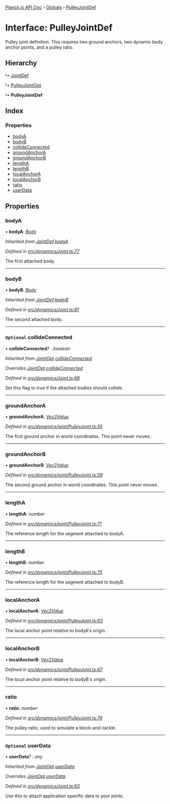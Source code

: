 [Planck.js API Doc](../README.md) › [Globals](../globals.md) › [PulleyJointDef](pulleyjointdef.md)

# Interface: PulleyJointDef

Pulley joint definition. This requires two ground anchors, two dynamic body
anchor points, and a pulley ratio.

## Hierarchy

  ↳ [JointDef](jointdef.md)

  ↳ [PulleyJointOpt](pulleyjointopt.md)

  ↳ **PulleyJointDef**

## Index

### Properties

* [bodyA](pulleyjointdef.md#bodya)
* [bodyB](pulleyjointdef.md#bodyb)
* [collideConnected](pulleyjointdef.md#optional-collideconnected)
* [groundAnchorA](pulleyjointdef.md#groundanchora)
* [groundAnchorB](pulleyjointdef.md#groundanchorb)
* [lengthA](pulleyjointdef.md#lengtha)
* [lengthB](pulleyjointdef.md#lengthb)
* [localAnchorA](pulleyjointdef.md#localanchora)
* [localAnchorB](pulleyjointdef.md#localanchorb)
* [ratio](pulleyjointdef.md#ratio)
* [userData](pulleyjointdef.md#optional-userdata)

## Properties

###  bodyA

• **bodyA**: *[Body](../classes/body.md)*

*Inherited from [JointDef](jointdef.md).[bodyA](jointdef.md#bodya)*

*Defined in [src/dynamics/Joint.ts:77](https://github.com/shakiba/planck.js/blob/6ab76c7/src/dynamics/Joint.ts#L77)*

The first attached body.

___

###  bodyB

• **bodyB**: *[Body](../classes/body.md)*

*Inherited from [JointDef](jointdef.md).[bodyB](jointdef.md#bodyb)*

*Defined in [src/dynamics/Joint.ts:81](https://github.com/shakiba/planck.js/blob/6ab76c7/src/dynamics/Joint.ts#L81)*

The second attached body.

___

### `Optional` collideConnected

• **collideConnected**? : *boolean*

*Inherited from [JointOpt](jointopt.md).[collideConnected](jointopt.md#optional-collideconnected)*

*Overrides [JointOpt](jointopt.md).[collideConnected](jointopt.md#optional-collideconnected)*

*Defined in [src/dynamics/Joint.ts:68](https://github.com/shakiba/planck.js/blob/6ab76c7/src/dynamics/Joint.ts#L68)*

Set this flag to true if the attached bodies
should collide.

___

###  groundAnchorA

• **groundAnchorA**: *[Vec2Value](vec2value.md)*

*Defined in [src/dynamics/joint/PulleyJoint.ts:55](https://github.com/shakiba/planck.js/blob/6ab76c7/src/dynamics/joint/PulleyJoint.ts#L55)*

The first ground anchor in world coordinates. This point never moves.

___

###  groundAnchorB

• **groundAnchorB**: *[Vec2Value](vec2value.md)*

*Defined in [src/dynamics/joint/PulleyJoint.ts:59](https://github.com/shakiba/planck.js/blob/6ab76c7/src/dynamics/joint/PulleyJoint.ts#L59)*

The second ground anchor in world coordinates. This point never moves.

___

###  lengthA

• **lengthA**: *number*

*Defined in [src/dynamics/joint/PulleyJoint.ts:71](https://github.com/shakiba/planck.js/blob/6ab76c7/src/dynamics/joint/PulleyJoint.ts#L71)*

The reference length for the segment attached to bodyA.

___

###  lengthB

• **lengthB**: *number*

*Defined in [src/dynamics/joint/PulleyJoint.ts:75](https://github.com/shakiba/planck.js/blob/6ab76c7/src/dynamics/joint/PulleyJoint.ts#L75)*

The reference length for the segment attached to bodyB.

___

###  localAnchorA

• **localAnchorA**: *[Vec2Value](vec2value.md)*

*Defined in [src/dynamics/joint/PulleyJoint.ts:63](https://github.com/shakiba/planck.js/blob/6ab76c7/src/dynamics/joint/PulleyJoint.ts#L63)*

The local anchor point relative to bodyA's origin.

___

###  localAnchorB

• **localAnchorB**: *[Vec2Value](vec2value.md)*

*Defined in [src/dynamics/joint/PulleyJoint.ts:67](https://github.com/shakiba/planck.js/blob/6ab76c7/src/dynamics/joint/PulleyJoint.ts#L67)*

The local anchor point relative to bodyB's origin.

___

###  ratio

• **ratio**: *number*

*Defined in [src/dynamics/joint/PulleyJoint.ts:79](https://github.com/shakiba/planck.js/blob/6ab76c7/src/dynamics/joint/PulleyJoint.ts#L79)*

The pulley ratio, used to simulate a block-and-tackle.

___

### `Optional` userData

• **userData**? : *any*

*Inherited from [JointOpt](jointopt.md).[userData](jointopt.md#optional-userdata)*

*Overrides [JointOpt](jointopt.md).[userData](jointopt.md#optional-userdata)*

*Defined in [src/dynamics/Joint.ts:63](https://github.com/shakiba/planck.js/blob/6ab76c7/src/dynamics/Joint.ts#L63)*

Use this to attach application specific data to your joints.
